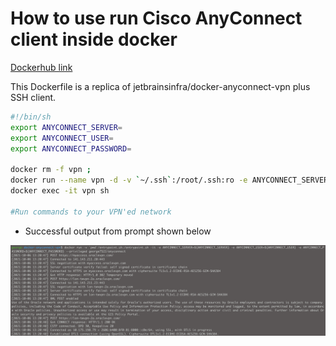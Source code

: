 # How to use run Cisco AnyConnect client inside docker


[Dockerhub link](https://hub.docker.com/repository/docker/george7522/anyconnect)

This Dockerfile is a replica of jetbrainsinfra/docker-anyconnect-vpn plus SSH client.

```bash
#!/bin/sh
export ANYCONNECT_SERVER=
export ANYCONNECT_USER=
export ANYCONNECT_PASSWORD=

docker rm -f vpn ; 
docker run --name vpn -d -v `~/.ssh`:/root/.ssh:ro -e ANYCONNECT_SERVER=${ANYCONNECT_SERVER} -e ANYCONNECT_USER=${ANYCONNECT_USER} -e ANYCONNECT_PASSWORD=${ANYCONNECT_PASSWORD} --privileged george7522/anyconnect
docker exec -it vpn sh

#Run commands to your VPN'ed network

```

- Successful output from prompt shown below 

![](2021-10-06-14-04-21.png)